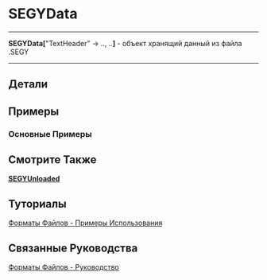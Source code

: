 # SEGYData

---

**SEGYData[**"TextHeader" -> .., ..**]** - объект хранящий данный из файла .SEGY

---

## Детали

## Примеры

### Основные Примеры

## Смотрите Также

**[SEGYUnloaded](./SEGYUnloaded.md)**

## Туториалы

[Форматы Файлов - Примеры Использования](../../Tutorials/ExampleOfUse.md)

## Связанные Руководства

[Форматы Файлов - Руководство](../../Guides/Guide.md)
